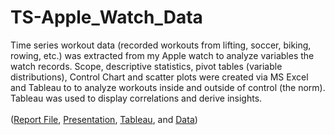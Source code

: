 # TS-Apple_Watch_Data
Time series workout data (recorded workouts from lifting, soccer, biking, rowing, etc.) was extracted from my Apple watch to analyze variables the watch records. Scope, descriptive statistics, pivot tables (variable distributions), Control Chart and scatter plots were created via MS Excel and Tableau to to analyze workouts inside and outside of control (the norm). Tableau was used to display correlations and derive insights.
<br/>  
([Report File](SCMA677_Time_Series.pdf), [Presentation](Bryce_Bowles_TimeSeries.pdf), [Tableau](Time_Series.twb), and [Data](allWorkouts.xlsx))
